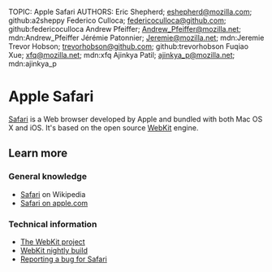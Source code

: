 TOPIC: Apple Safari
AUTHORS: Eric Shepherd; eshepherd@mozilla.com; github:a2sheppy
         Federico Culloca; federicoculloca@github.com; github:federicoculloca
         Andrew Pfeiffer; Andrew_Pfeiffer@mozilla.net; mdn:Andrew_Pfeiffer
         Jérémie Patonnier; Jeremie@mozilla.net; mdn:Jeremie
         Trevor Hobson; trevorhobson@github.com; github:trevorhobson
         Fuqiao Xue; xfq@mozilla.net; mdn:xfq
         Ajinkya Patil; ajinkya_p@mozilla.net; mdn:ajinkya_p

# Apple Safari

[Safari](http://www.apple.com/safari/) is a Web browser developed by Apple and bundled
with both Mac OS X and iOS.
It's based on the open source [WebKit](http://www.webkit.org/) engine.

## Learn more

### General knowledge

- [Safari](https://en.wikipedia.org/wiki/Safari%20(web%20browser)) on Wikipedia
- [Safari on apple.com](http://www.apple.com/safari/)

### Technical information

- [The WebKit project](http://www.webkit.org/)
- [WebKit nightly build](http://nightly.webkit.org/)
- [Reporting a bug for Safari](https://bugs.webkit.org/)
